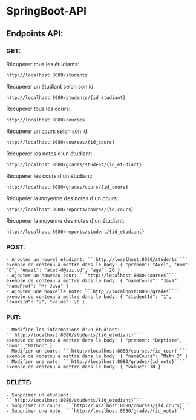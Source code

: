 # SpringBoot-API

## Endpoints API:

### GET:
Récupérer tous les étudiants: 

```http://localhost:8080/students```

Récupérer un étudiant selon son id: 

```http://localhost:8080/students/{id_etudiant}```

Récupérer tous les cours: 

```http://localhost:8080/courses```

Récupérer un cours selon son id: 

```http://localhost:8080/courses/{id_cours}```

Récupérer les notes d'un étudiant: 

```http://localhost:8080/grades/student/{id_etudiant}```

Récupérer les cours d'un étudiant: 

```http://localhost:8080/grades/cours/{id_cours}```

Récupérer la moyenne des notes d'un cours: 

```http://localhost:8080/reports/course/{id_cours}```

Récupérer la moyenne des notes d'un étudiant: 

```http://localhost:8080/reports/student/{id_etudiant}```


### POST:
    - Ajouter un nouvel étudiant: ```http://localhost:8080/students```` 
    exemple de contenu à mettre dans le body: { "prenom": "Axel", "nom": "D", "email": "axel-d@zzz.cd", "age": 20 }
    - Ajouter un nouveau cour: ```http://localhost:8080/courses````
    exemple de contenu à mettre dans le body: { "nameCours": "Java", "nameProf": "Mr Java" }
    - Ajouter une nouvelle note: ```http://localhost:8080/grades````
    exemple de contenu à mettre dans le body: { "studentId": "1", "coursId": "2", "value": 20 }

### PUT:
    - Modifier les informations d'un étudiant: ```http://localhost:8080/students/{id_etudiant}````
    exemple de contenu à mettre dans le body: { "prenom": "Baptiste", "nom": "Mathon" }
    - Modifier un cours: ```http://localhost:8080/courses/{id_cour}````
    exemple de conetnu à mettre dans le body: { "nameCours": "Math 2" }
    - Modifier une note: ```http://localhost:8080/grades/{id_note}````
    exemple de contenu à mettre dans le body: { "value": 18 }


### DELETE:
    - Supprimer un étudiant: ```http://localhost:8080/students/{id_etudiant}````
    - Supprimer un cours: ```http://localhost:8080/courses/{id_cours}```
    - Supprimer une note: ```http://localhost:8080/grades/{id_note}```